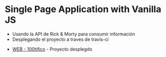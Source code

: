 # Single Page Application with Vanilla JS

  - Usando la API de Rick & Morty para consumir información
  - Desplegando el proyecto a traves de travis-ci
  
  * [WEB - 100tifico](https://nthx15.github.io/SPA-100tifico/) - Proyecto desplegdo
